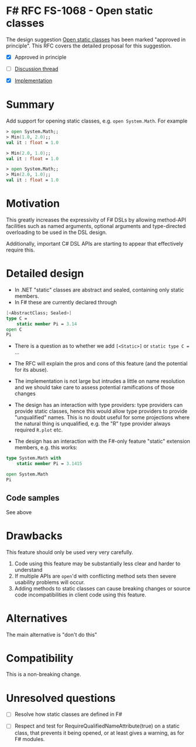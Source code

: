 # F# RFC FS-1068 - Open static classes

The design suggestion [Open static classes](https://github.com/fsharp/fslang-suggestions/issues/383) has been marked "approved in principle".
This RFC covers the detailed proposal for this suggestion.

* [x] Approved in principle
* [ ] [Discussion thread](https://github.com/fsharp/fslang-design/issues/352)
* [x] [Implementation](https://github.com/Microsoft/visualfsharp/pull/6309)


# Summary
[summary]: #summary

Add support for opening static classes, e.g. `open System.Math`. For example

```fsharp
> open System.Math;;
> Min(1.0, 2.0);;
val it : float = 1.0

> Min(2.0, 1.0);;
val it : float = 1.0

> open System.Math;;
> Min(2.0, 1.0);;
val it : float = 1.0
```


# Motivation
[motivation]: #motivation

This greatly increases the expressivity of F# DSLs by allowing method-API facilities such as named arguments, optional
arguments and type-directed overloading to be used in the DSL design.

Additionally, important C# DSL APIs are starting to appear that effectively require this.


# Detailed design
[design]: #detailed-design

*  In .NET "static" classes  are abstract and sealed, containing only static members.  
* In F# these are currently declared through
```fsharp
[<AbstractClass; Sealed>] 
type C =
    static member Pi = 3.14
open C
Pi
```
*  There is a question as to whether we add `[<Static>]` or `static type C = `... 

* The RFC will explain the pros and cons of this feature (and the potential for its abuse).

* The implementation is not large but intrudes a little on name resolution and we should take care to assess potential ramifications of those changes

* The design has an interaction with type providers: type providers can provide static classes, hence this would allow type providers to provide "unqualified" names.  This is no doubt useful for some projections where the natural thing is unqualified, e.g. the "R" type provider always required `R.plot` etc.

* The design has an interaction with the F#-only feature "static" extension members, e.g. this works:

```fsharp
type System.Math with 
    static member Pi = 3.1415

open System.Math
Pi
```


## Code samples

See above
# Drawbacks
[drawbacks]: #drawbacks

This feature should only be used very very carefully. 
1. Code using this feature may be substantially less clear and harder to understand
2. If multiple APIs are `open`'d with conflicting method sets then severe usability problems will occur.
3. Adding methods to static classes can cause breaking changes or source code incompatibilities in client code using this feature.

# Alternatives
[alternatives]: #alternatives

The main alternative is "don't do this"

# Compatibility
[compatibility]: #compatibility

This is a non-breaking change.

# Unresolved questions
[unresolved]: #unresolved-questions

* [ ] Resolve how static classes are defined in F#
* [ ] Respect and test for RequireQualifiedNameAttribute(true) on a static class, that prevents it being opened, or at least gives a warning, as for F# modules.


